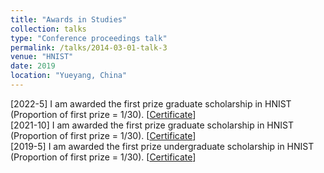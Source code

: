 ```yaml
---
title: "Awards in Studies"
collection: talks
type: "Conference proceedings talk"
permalink: /talks/2014-03-01-talk-3
venue: "HNIST"
date: 2019
location: "Yueyang, China"
---
```


[2022-5] I am awarded the first prize graduate scholarship in HNIST (Proportion of first prize = 1/30). [<a href="./homepage_files/Imperial_certificate.pdf">Certificate</a>]
<br>
[2021-10] I am awarded the first prize graduate scholarship in HNIST (Proportion of first prize = 1/30). [<a href="./homepage_files/Imperial_certificate.pdf">Certificate</a>]
<br>
[2019-5] I am awarded the first prize undergraduate scholarship in HNIST (Proportion of first prize = 1/30). [<a href="./homepage_files/Imperial_certificate.pdf">Certificate</a>]
<br>
